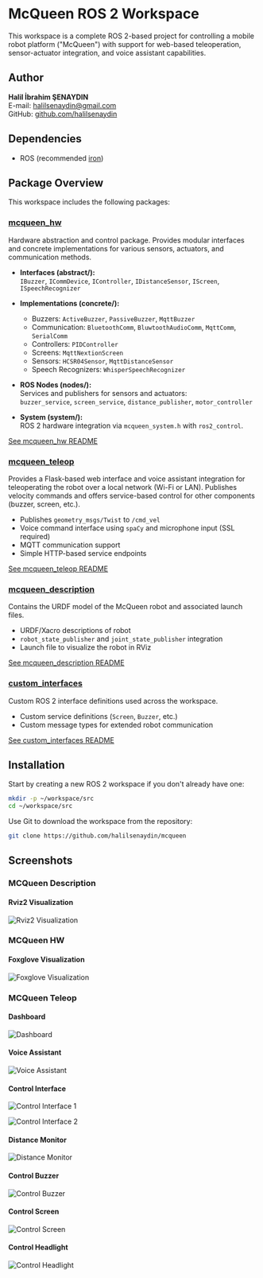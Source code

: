 # McQueen ROS 2 Workspace

This workspace is a complete ROS 2-based project for controlling a mobile robot platform ("McQueen") with support for web-based teleoperation, sensor-actuator integration, and voice assistant capabilities.

## Author

**Halil İbrahim ŞENAYDIN**  
E-mail: halilsenaydin@gmail.com  
GitHub: [github.com/halilsenaydin](https://github.com/halilsenaydin)

## Dependencies

- ROS (recommended [iron](https://docs.ros.org/en/iron/Installation/Ubuntu-Install-Debs.html))

## Package Overview

This workspace includes the following packages:

### [mcqueen_hw](./mcqueen_hw)

Hardware abstraction and control package. Provides modular interfaces and concrete implementations for various sensors, actuators, and communication methods.

- **Interfaces (abstract/):**  
  `IBuzzer`, `ICommDevice`, `IController`, `IDistanceSensor`, `IScreen`, `ISpeechRecognizer`

- **Implementations (concrete/):**

  - Buzzers: `ActiveBuzzer`, `PassiveBuzzer`, `MqttBuzzer`
  - Communication: `BluetoothComm`, `BluwtoothAudioComm`, `MqttComm`, `SerialComm`
  - Controllers: `PIDController`
  - Screens: `MqttNextionScreen`
  - Sensors: `HCSR04Sensor`, `MqttDistanceSensor`
  - Speech Recognizers: `WhisperSpeechRecognizer`

- **ROS Nodes (nodes/):**  
  Services and publishers for sensors and actuators:  
  `buzzer_service`, `screen_service`, `distance_publisher`, `motor_controller`

- **System (system/):**  
  ROS 2 hardware integration via `mcqueen_system.h` with `ros2_control`.

[See mcqueen_hw README](./mcqueen_hw/README.md)

### [mcqueen_teleop](./mcqueen_teleop)

Provides a Flask-based web interface and voice assistant integration for teleoperating the robot over a local network (Wi-Fi or LAN). Publishes velocity commands and offers service-based control for other components (buzzer, screen, etc.).

- Publishes `geometry_msgs/Twist` to `/cmd_vel`
- Voice command interface using `spaCy` and microphone input (SSL required)
- MQTT communication support
- Simple HTTP-based service endpoints

[See mcqueen_teleop README](./mcqueen_teleop/README.md)

### [mcqueen_description](./mcqueen_description)

Contains the URDF model of the McQueen robot and associated launch files.

- URDF/Xacro descriptions of robot
- `robot_state_publisher` and `joint_state_publisher` integration
- Launch file to visualize the robot in RViz

[See mcqueen_description README](./mcqueen_description/README.md)

### [custom_interfaces](./custom_interfaces)

Custom ROS 2 interface definitions used across the workspace.

- Custom service definitions (`Screen`, `Buzzer`, etc.)
- Custom message types for extended robot communication

[See custom_interfaces README](./custom_interfaces/README.md)

## Installation

Start by creating a new ROS 2 workspace if you don't already have one:

```bash
mkdir -p ~/workspace/src
cd ~/workspace/src
```

Use Git to download the workspace from the repository:

```bash
git clone https://github.com/halilsenaydin/mcqueen
```

## Screenshots

### MCQueen Description

#### Rviz2 Visualization

![Rviz2 Visualization](mcqueen_description/docs/img/rviz2.png)

### MCQueen HW

#### Foxglove Visualization

![Foxglove Visualization](mcqueen_hw/docs/img/foxglove.png)

### MCQueen Teleop

#### Dashboard

![Dashboard](mcqueen_teleop/docs/img/1.png)

#### Voice Assistant

![Voice Assistant](mcqueen_teleop/docs/img/2.png)

#### Control Interface

![Control Interface 1](mcqueen_teleop/docs/img/3.png)

![Control Interface 2](mcqueen_teleop/docs/img/4.png)

#### Distance Monitor

![Distance Monitor](mcqueen_teleop/docs/img/5.png)

#### Control Buzzer

![Control Buzzer](mcqueen_teleop/docs/img/6.png)

#### Control Screen

![Control Screen](mcqueen_teleop/docs/img/7.png)

#### Control Headlight

![Control Headlight](mcqueen_teleop/docs/img/8.png)
